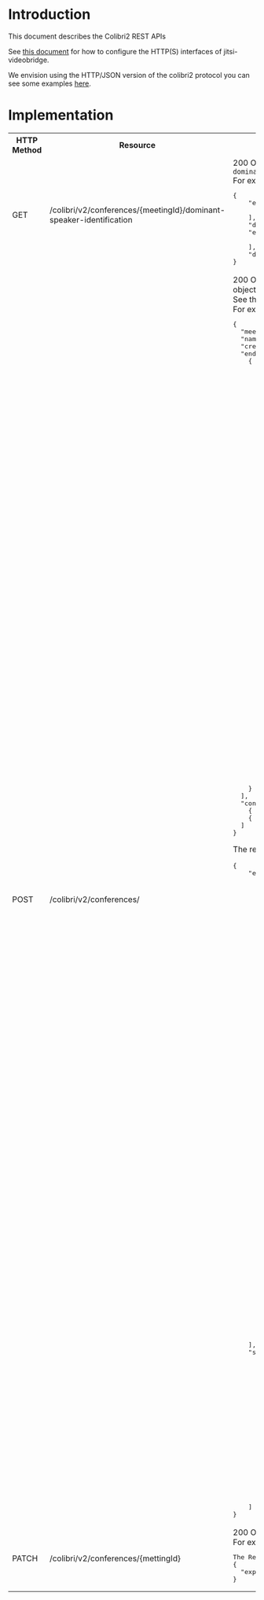 # Introduction

This document describes the Colibri2 REST APIs

See [this document](rest.md) for how to configure the HTTP(S) interfaces of jitsi-videobridge.

We envision using the HTTP/JSON version of the colibri2 protocol you can see some examples [here](https://github.com/jitsi/jitsi-xmpp-extensions/blob/master/src/test/kotlin/org/jitsi/xmpp/extensions/colibri2/json/Colibri2JSONSerializerTest.kt).

# Implementation

<table>
	<tr>
		<th>HTTP Method</th>
		<th>Resource</th>
		<th>Response</th>
	</tr>
	<tr>
		<td>GET</td>
		<td>/colibri/v2/conferences/{meetingId}/dominant-speaker-identification</td>
		<td>
			200 OK with JSON objects which represents <code>endpointsBySpeechActivity</code>,<code>dominantEndpoint</code>, <code>endpointsInLastNOrder</code>,<code> dominantSpeakerIdentification</code> <br />
			For example: 
<pre>
{
    "endpointsBySpeechActivity": [
        "79f0273d"
    ],
    "dominantSpeakerIdentification": null,
    "endpointsInLastNOrder": [
        "79f0273d"
    ],
    "dominantEndpoint": "null"
}</pre>
		</td>
	</tr>
	<tr>
		<td>POST</td>
		<td>/colibri/v2/conferences/</td>
		<td>
			200 OK with a JSON object which represents the created conference if the request was with <code>Content-Type: application/json</code> and was a JSON object which 
            consist field like <code> meeting-id</code>, <code>endpoints</code>, media types, media payloads<br />
            See the test example 
            <a href="https://github.com/jitsi/jitsi-xmpp-extensions/blob/master/src/test/kotlin/org/jitsi/xmpp/extensions/colibri2/json/Colibri2JSONSerializerTest.kt">
    Colibri2JSONSerializerTest
</a> <br />
			For example, a request could look like:
			<pre>
{
  "meeting-id":"beccf2ed-5441-4bfe-96d6-f0f3a6796378",
  "name":"hardencounterssinkright@muc.meet.jitsi",
  "create":true,
  "endpoints":[
    {
      "create":true,
      "id":"79f0273d",
      "stats-id":"Garett-w1o",
      "muc-role":"moderator",
      "medias":[
        {
          "type":"audio",
          "payload-types":[
            {
              "name": "red", "id": "112", "channels": "2", "clockrate": "48000",
              "parameters": { "null": "111/111" }
            },
            {
              "name": "opus", "id": "111", "channels": "2", "clockrate": "48000",
              "parameters": {"useinbandfec": "1", "minptime": "10" },
              "rtcp-fbs": [{"type": "transport-cc"}]
            }
          ],
          "rtp-hdrexts":[
            { "uri":"urn:ietf:params:rtp-hdrext:ssrc-audio-level", "id":1 },
            { "uri":"http://www.ietf.org/id/draft-holmer-rmcat-transport-wide-cc-extensions-01", "id":5 }
          ],
          "extmap-allow-mixed":true
        },
        {
          "type": "video",
          "payload-types":[
            {
              "name": "VP8", "id": "100", "clockrate": "90000",
              "parameters": {"x-google-start-bitrate": "800"},
              "rtcp-fbs":[
                { "type": "ccm", "subtype": "fir" },
                { "type": "nack" },
                { "type": "nack", "subtype": "pli" },
                { "type": "transport-cc" }
              ]
            },
            {
              "name": "VP9", "id": "101", "clockrate": "90000",
              "parameters": {"x-google-start-bitrate": "800"},
              "rtcp-fbs":[
                { "type": "ccm", "subtype": "fir" },
                { "type": "nack" },
                { "type": "nack", "subtype": "pli" },
                { "type": "transport-cc" }
              ]
            }
          ],
          "rtp-hdrexts":[
            { "uri":"http://www.webrtc.org/experiments/rtp-hdrext/abs-send-time", "id":3 },
            { "uri":"http://www.ietf.org/id/draft-holmer-rmcat-transport-wide-cc-extensions-01", "id":5 }
          ],
          "extmap-allow-mixed":true
        }
      ],
      "transport": { "ice-controlling": true },
      "capabilities": [ "source-names" ]
    }
  ],
  "connects": [
    { "url": "wss://example.com/audio", "protocol": "mediajson", "type": "transcriber", "audio": true },
    { "url": "wss://example.com/video", "protocol": "mediajson", "type": "recorder", "video": true }
  ]
}</pre>

The respective response could look like:

<pre>
{
    "endpoints": [
        {
            "id": "79f0273d",
            "transport": {
                "transport": {
                    "candidates": [
                        {
                            "generation": "0",
                            "component": "1",
                            "protocol": "udp",
                            "port": "10000",
                            "ip": "172.18.0.4",
                            "foundation": "1",
                            "id": "5bbb5d5e101f870f0ffffffffdf286239",
                            "priority": "2130706431",
                            "type": "host",
                            "network": "0"
                        },
                        {
                            "generation": "0",
                            "rel-port": "10000",
                            "component": "1",
                            "protocol": "udp",
                            "port": "10000",
                            "ip": "192.168.1.1",
                            "foundation": "2",
                            "id": "56f8f898101f870f0fffffffff3be6336",
                            "rel-addr": "172.18.0.4",
                            "priority": "1694498815",
                            "type": "srflx",
                            "network": "0"
                        },
                        {
                            "generation": "0",
                            "rel-port": "10000",
                            "component": "1",
                            "protocol": "udp",
                            "port": "10000",
                            "ip": "152.58.154.133",
                            "foundation": "2",
                            "id": "c6ac5101f870f0ffffffffcb50fcba",
                            "rel-addr": "172.18.0.4",
                            "priority": "1694498815",
                            "type": "srflx",
                            "network": "0"
                        }
                    ],
                    "xmlns": "urn:xmpp:jingle:transports:ice-udp:1",
                    "ufrag": "26ant1ioqu7qnr",
                    "rtcp-mux": true,
                    "pwd": "9q8uj7tg6j4rc4i6ulc1pmsq9",
                    "web-sockets": [
                        "wss://localhost:8443/colibri-ws/172.18.0.4/7e441eda3701676e/79f0273d?pwd=9q8uj7tg6j4rc4i6ulc1pmsq9"
                    ],
                    "fingerprints": [
                        {
                            "fingerprint": "F1:05:72:F8:F3:F4:B4:65:5B:9A:FC:81:24:11:23:78:D5:42:54:B1:F2:66:2F:82:CC:2B:01:1C:DB:98:BE:C0",
                            "setup": "actpass",
                            "hash": "sha-256"
                        }
                    ]
                }
            }
        }
    ],
    "sources": [
        {
            "sources": [
                {
                    "ssrc": 3191927963,
                    "name": "jvb-a0"
                }
            ],
            "id": "jvb-a0",
            "type": "audio"
        },
        {
            "sources": [
                {
                    "ssrc": 1863439907,
                    "name": "jvb-v0"
                }
            ],
            "id": "jvb-v0",
            "type": "video"
        }
    ]
}</pre>
</td>
</tr>
<tr>
		<td>PATCH</td>
		<td>/colibri/v2/conferences/{mettingId}</td>
		<td>
			200 OK which represents success. <br />
			For example: 
<pre>
The Request body to expire conference: 
{
  "expire":true
}
</pre>
		</td>
	</tr>
	
</table>
